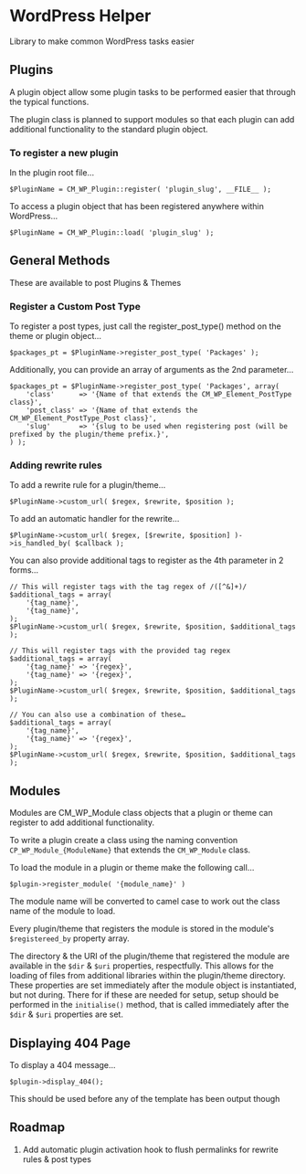 WordPress Helper
================

Library to make common WordPress tasks easier

Plugins
-------

A plugin object allow some plugin tasks to be performed easier that through the typical functions.

The plugin class is planned to support modules so that each plugin can add additional functionality to the standard plugin object.

### To register a new plugin

In the plugin root file...

    $PluginName = CM_WP_Plugin::register( 'plugin_slug', __FILE__ );
    

To access a plugin object that has been registered anywhere within WordPress…

    $PluginName = CM_WP_Plugin::load( 'plugin_slug' );
    


General Methods
---------------

These are available to post Plugins & Themes

### Register a Custom Post Type

To register a post types, just call the register_post_type() method on the theme or plugin object…

    $packages_pt = $PluginName->register_post_type( 'Packages' );

Additionally, you can provide an array of arguments as the 2nd parameter…

    $packages_pt = $PluginName->register_post_type( 'Packages', array(
    	'class'      => '{Name of that extends the CM_WP_Element_PostType class}',
        'post_class' => '{Name of that extends the CM_WP_Element_PostType_Post class}',
    	'slug'       => '{slug to be used when registering post (will be prefixed by the plugin/theme prefix.}',
    ) );


### Adding rewrite rules

To add a rewrite rule for a plugin/theme…

    $PluginName->custom_url( $regex, $rewrite, $position );


To add an automatic handler for the rewrite…

    $PluginName->custom_url( $regex, [$rewrite, $position] )->is_handled_by( $callback );


You can also provide additional tags to register as the 4th parameter in 2 forms…

	// This will register tags with the tag regex of /([^&]+)/
	$additional_tags = array(
		'{tag_name}',
		'{tag_name}',
	);
    $PluginName->custom_url( $regex, $rewrite, $position, $additional_tags );

	// This will register tags with the provided tag regex
	$additional_tags = array(
		'{tag_name}' => '{regex}',
		'{tag_name}' => '{regex}',
	);
    $PluginName->custom_url( $regex, $rewrite, $position, $additional_tags );

	// You can also use a combination of these…
	$additional_tags = array(
		'{tag_name}',
		'{tag_name}' => '{regex}',
	);
    $PluginName->custom_url( $regex, $rewrite, $position, $additional_tags );





Modules
-------

Modules are CM_WP_Module class objects that a plugin or theme can register to add additional functionality.

To write a plugin create a class using the naming convention `CP_WP_Module_{ModuleName}` that extends the `CM_WP_Module` class.

To load the module in a plugin or theme make the following call…

    $plugin->register_module( '{module_name}' )
    
The module name will be converted to camel case to work out the class name of the module to load.


Every plugin/theme that registers the module is stored in the module's `$registereed_by` property array.

The directory & the URI of the plugin/theme that registered the module are available in the `$dir` & `$uri` properties, respectfully.  This allows for the loading of files from additional libraries within the plugin/theme directory.  These properties are set immediately after the module object is instantiated, but not during.  There for if these are needed for setup, setup should be performed in the `initialise()` method, that is called immediately after the `$dir` & `$uri` properties are set.


Displaying 404 Page
-------------------

To display a 404 message…

    $plugin->display_404();


This should be used before any of the template has been output though


Roadmap
-------

1. Add automatic plugin activation hook to flush permalinks for rewrite rules & post types